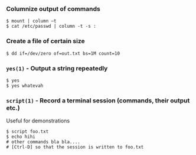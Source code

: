 ### Columnize output of commands

```
$ mount | column –t
$ cat /etc/passwd | column -t -s :
```

### Create a file of certain size

```
$ dd if=/dev/zero of=out.txt bs=1M count=10
```

### `yes(1)` - Output a string repeatedly

```
$ yes
$ yes whatevah
```

### `script(1)` - Record a terminal session (commands, their output etc.)
Useful for demonstrations

```
$ script foo.txt
$ echo hihi
# other commands bla bla....
# [Ctrl-D] so that the session is written to foo.txt
```

